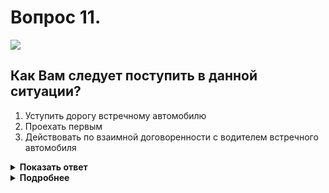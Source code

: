 # Вопрос 11.

![](https://s.drom.ru/i24228/pdd/tickets/2016/1543885061.jpg)

## Как Вам следует поступить в данной ситуации?

1. Уступить дорогу встречному автомобилю
2. Проехать первым
3. Действовать по взаимной договоренности с водителем встречного автомобиля

<details>
<summary><b>Показать ответ</b></summary>
Правильный ответ: 2
</details>
<details>
<summary><b>Подробнее</b></summary>
В случае, если встречный разъезд затруднен, то водитель, на стороне которого имеется препятствие, должен уступить дорогу. В данной ситуации преимущество Ваше - проезжаете первым.
(Пункт 11.7 ПДД)
</details>